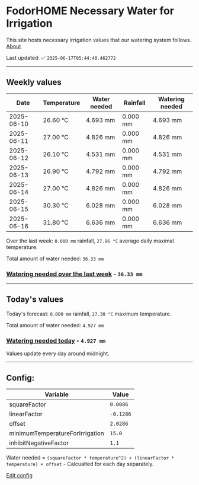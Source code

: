# FodorHOME Necessary Water for Irrigation

This site hosts necessary irrigation values that our watering system follows. [About](https://github.com/redyau/irrigation)

Last updated: ✅ `2025-06-17T05:44:40.462772`

---

## Weekly values

| Date | Temperature | Water needed | Rainfall | Watering needed |
|-----|-----|-----|-----|-----|
| 2025-06-10 | 26.60 °C | 4.693 mm | 0.000 mm | 4.693 mm |
| 2025-06-11 | 27.00 °C | 4.826 mm | 0.000 mm | 4.826 mm |
| 2025-06-12 | 26.10 °C | 4.531 mm | 0.000 mm | 4.531 mm |
| 2025-06-13 | 26.90 °C | 4.792 mm | 0.000 mm | 4.792 mm |
| 2025-06-14 | 27.00 °C | 4.826 mm | 0.000 mm | 4.826 mm |
| 2025-06-15 | 30.30 °C | 6.028 mm | 0.000 mm | 6.028 mm |
| 2025-06-16 | 31.80 °C | 6.636 mm | 0.000 mm | 6.636 mm |


Over the last week: `0.000 mm` rainfall, `27.96 °C` average daily maximal temperature.

Total amount of water needed: `36.33 mm`

### [Watering needed over the last week](lastweek.txt) - `36.33 mm`

---

## Today's values

Today's forecast: `0.000 mm` rainfall, `27.30 °C` maximum temperature.

Total amount of water needed: `4.927 mm`

### [Watering needed today](today.txt) - `4.927 mm`

Values update every day around midnight.

---

## Config:

| Variable | Value |
|-----|-----|
| squareFactor | `0.0086` |
| linearFactor | `-0.1286` |
| offset | `2.0286` |
| minimumTemperatureForIrrigation | `15.0` |
| inhibitNegativeFactor | `1.1` |

Water needed = `(squareFactor * temperature^2) + (linearFactor * temperature) + offset` - Calcualted for each day separately.

[Edit config](https://github.com/RedyAu/irrigation/edit/main/config.json)
